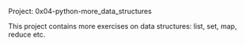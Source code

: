Project: 0x04-python-more_data_structures

This project contains more exercises on data structures: list, set, map, reduce etc.
